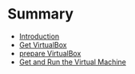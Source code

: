 # Summary

* [Introduction](README.md)
* [Get VirtualBox](download_vb.md)
* [prepare VirtualBox](prepare_vb.md)
* [Get and Run the Virtual Machine](get_and_run_the_virtual_machine.md)

